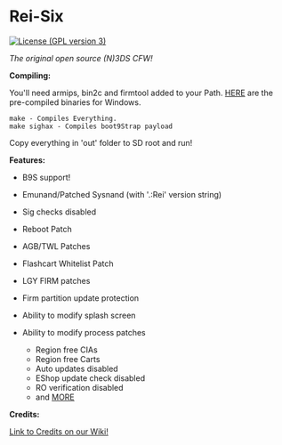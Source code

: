# Rei-Six
[![License (GPL version 3)](https://img.shields.io/badge/license-GNU%20GPL%20version%203-red.svg?style=flat-square)](http://opensource.org/licenses/GPL-3.0)

*The original open source (N)3DS CFW!*


**Compiling:**

You'll need armips, bin2c and firmtool added to your Path. [HERE](https://reisyukaku.org/downloads/buildtools.zip) are the pre-compiled binaries for Windows.

    make - Compiles Everything.
    make sighax - Compiles boot9Strap payload

Copy everything in 'out' folder to SD root and run!


**Features:**

* B9S support!

* Emunand/Patched Sysnand (with '.:Rei' version string)

* Sig checks disabled

* Reboot Patch

* AGB/TWL Patches

* Flashcart Whitelist Patch

* LGY FIRM patches

* Firm partition update protection

* Ability to modify splash screen

* Ability to modify process patches
    * Region free CIAs
    * Region free Carts
    * Auto updates disabled
    * EShop update check disabled
    * RO verification disabled
    * and [MORE](https://reisyukaku.org/3DS/ReiNand/patches)

**Credits:**
 
[Link to Credits on our Wiki!](https://github.com/CrimsonMaple/Rei-Six/wiki/Credits)
